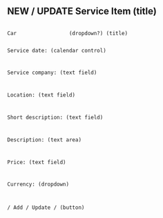 ## NEW / UPDATE Service Item (title)

<code>
Car                 (dropdown?) (title)

Service date:       (calendar control)

Service company:    (text field)

Location:           (text field)

Short description:  (text field)

Description:        (text area)

Price:              (text field)

Currency:           (dropdown)

/ Add / Update /    (button)
</code>
